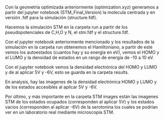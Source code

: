 Con la geometría optimizada anteriormente (optimization.xyz) generamos a partir del jupyter notebook (STM_Final_Version) la molecula centrada y en versión .fdf para la simulación (structure.fdf).

Hacemos la simulación STM en la carpeta run a partir de los pseudopotenciales de C,H,O y N, el stm.fdf y el structure.fdf.

Con el jupyter notebook anteriormente mencionado y los resultados de la simulación en la carpeta run obtenemos el Hamiltoniano, a partir de este vemos los autoestados (cuantos hay y su energía en eV), vemos el HOMO y el LUMO y la densidad de estados en un rango de energía de -10 a 10 eV.

Con el jupyter notebook vemos la densidad electrónica del HOMO y LUMO y de al aplicar 5V y -6V, esto se guarda en la carpeta results.

En analysis, hay las imagenes de la densidad electrónica HOMO y LUMO y de los estados accesibles al aplicar 5V y -6V.

Por último, y más importante en la carpeta STM images están las imagenes STM de los estados ocupados (corresponden al aplicar 5V) y los estados vacios (corresponden al aplicar -6V) de la serotonina los cuales se podrían ver en un laboratorio real mediante microscopía STM.

